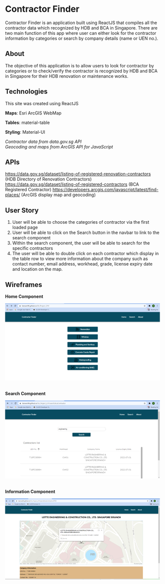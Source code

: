 # Contractor Finder
Contractor Finder is an application built using ReactJS that compiles all the contractor data which recognized by HDB and BCA in Singapore. There are two main function of this app where user can either look for the contractor information by categories or search by company details (name or UEN no.).

## About
The objective of this application is to allow users to look for contractor by categories or to check/verify the contractor is recognized by HDB and BCA in Singapore for their HDB renovation or maintenance works.

## Technologies
This site was created using ReactJS
 
**Maps**: Esri ArcGIS WebMap

**Tables**: material-table  

**Styling**: Material-UI  


_Contractor data from data.gov.sg API_  
_Geocoding and maps from ArcGIS API for JavaScript_

## APIs
https://data.gov.sg/dataset/listing-of-registered-renovation-contractors (HDB Directory of Renovation Contractors)
https://data.gov.sg/dataset/listing-of-registered-contractors (BCA Registered Contractor)
https://developers.arcgis.com/javascript/latest/find-places/ (ArcGIS display map and geocoding)

## User Story
1) User will be able to choose the categories of contractor via the first loaded page
2) User will be able to click on the Search button in the navbar to link to the search component
3) Within the search component, the user will be able to search for the specific contractors
4) The user will be able to double click on each contractor which display in the table row to view more information about the company such as contact number, email address, workhead, grade, license expiry date and location on the map.

## Wireframes

**Home Component**

![](wireframe/Home.png)
<br/>
<br/>

**Search Component**

![](wireframe/Search.png)
<br/>
<br/>

**Information Component**

![](wireframe/Information.png)
